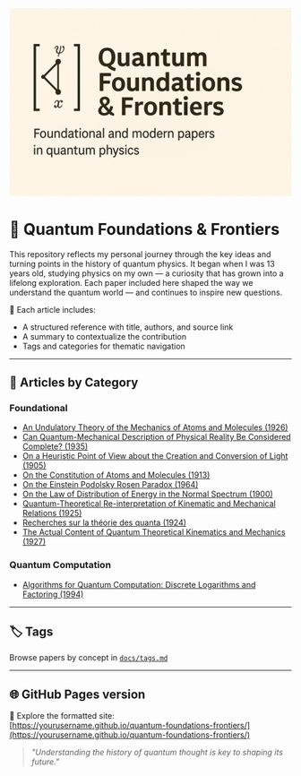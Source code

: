 ![Quantum Foundations & Frontiers](assets/quantum-foundations-frontiers.png)

# 🧠 Quantum Foundations & Frontiers

This repository reflects my personal journey through the key ideas and turning points in the history of quantum physics. It began when I was 13 years old, studying physics on my own — a curiosity that has grown into a lifelong exploration. Each paper included here shaped the way we understand the quantum world — and continues to inspire new questions.

📂 Each article includes:
- A structured reference with title, authors, and source link
- A summary to contextualize the contribution
- Tags and categories for thematic navigation

---

## 📜 Articles by Category

### Foundational
- [An Undulatory Theory of the Mechanics of Atoms and Molecules (1926)](references/schrodinger-1926-wave-theory.md)
- [Can Quantum-Mechanical Description of Physical Reality Be Considered Complete? (1935)](references/einstein-1935-epr-paradox.md)
- [On a Heuristic Point of View about the Creation and Conversion of Light (1905)](references/einstein-1905-photoelectric-effect.md)
- [On the Constitution of Atoms and Molecules (1913)](references/bohr-1913-constitution-of-atoms.md)
- [On the Einstein Podolsky Rosen Paradox (1964)](references/bell-1964-bells-theorem.md)
- [On the Law of Distribution of Energy in the Normal Spectrum (1900)](references/planck-1900-distribution-law.md)
- [Quantum-Theoretical Re-interpretation of Kinematic and Mechanical Relations (1925)](references/heisenberg-1925-matrix-mechanics.md)
- [Recherches sur la théorie des quanta (1924)](references/debroglie-1924-quantum-theory.md)
- [The Actual Content of Quantum Theoretical Kinematics and Mechanics (1927)](references/heisenberg-1927-uncertainty.md)

### Quantum Computation
- [Algorithms for Quantum Computation: Discrete Logarithms and Factoring (1994)](references/shor-1994-shors-algorithm.md)


---

## 🏷 Tags

Browse papers by concept in [`docs/tags.md`](docs/tags.md)

---

## 🌐 GitHub Pages version

📘 Explore the formatted site:  
[https://yourusername.github.io/quantum-foundations-frontiers/](https://yourusername.github.io/quantum-foundations-frontiers/)

> _"Understanding the history of quantum thought is key to shaping its future."_
